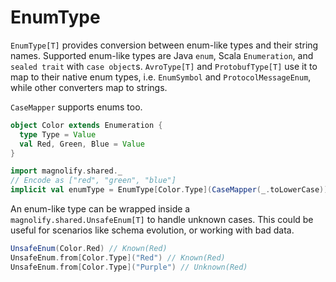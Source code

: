 EnumType
========

`EnumType[T]` provides conversion between enum-like types and their string names. Supported enum-like types are Java `enum`, Scala `Enumeration`, and `sealed trait` with `case object`s. `AvroType[T]` and `ProtobufType[T]` use it to map to their native enum types, i.e. `EnumSymbol` and `ProtocolMessageEnum`, while other converters map to strings.

`CaseMapper` supports enums too.

```scala
object Color extends Enumeration {
  type Type = Value
  val Red, Green, Blue = Value
}

import magnolify.shared._
// Encode as ["red", "green", "blue"]
implicit val enumType = EnumType[Color.Type](CaseMapper(_.toLowerCase))
```

An enum-like type can be wrapped inside a `magnolify.shared.UnsafeEnum[T]` to handle unknown cases. This could be useful for scenarios like schema evolution, or working with bad data.

```scala
UnsafeEnum(Color.Red) // Known(Red)
UnsafeEnum.from[Color.Type]("Red") // Known(Red)
UnsafeEnum.from[Color.Type]("Purple") // Unknown(Red)
```
